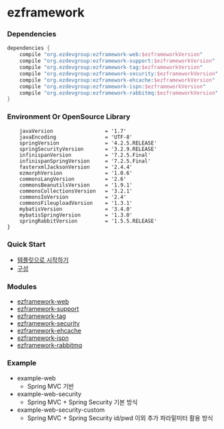 # ezframework


### Dependencies
```groovy
dependencies {
	compile "org.ezdevgroup:ezframework-web:$ezframeworkVersion"
	compile "org.ezdevgroup:ezframework-support:$ezframeworkVersion"
	compile "org.ezdevgroup:ezframework-tag:$ezframeworkVersion"
	compile "org.ezdevgroup:ezframework-security:$ezframeworkVersion"
	compile "org.ezdevgroup:ezframework-ehcache:$ezframeworkVersion"
	compile "org.ezdevgroup:ezframework-ispn:$ezframeworkVersion"
	compile "org.ezdevgroup:ezframework-rabbitmq:$ezframeworkVersion"
}
```

### Environment Or OpenSource Library
```
	javaVersion 				= '1.7'
	javaEncoding 				= 'UTF-8'
	springVersion 				= '4.2.5.RELEASE'
	springSecurityVersion 		= '3.2.9.RELEASE'
	infinispanVersion			= '7.2.5.Final'
	infinispanSpringVersion		= '7.2.5.Final'
	fasterxmlJacksonVersion		= '2.4.4'
	ezmorphVersion				= '1.0.6'
	commonsLangVersion			= '2.6'
	commonsBeanutilsVersion		= '1.9.1'
	commonsCollectionsVersion	= '3.2.1'
	commonsIoVersion			= '2.4'
	commonsFileuploadVersion	= '1.3.1'
	mybatisVersion				= '3.4.0'
	mybatisSpringVersion		= '1.3.0'
	springRabbitVersion 		= '1.5.5.RELEASE'
}
```

### Quick Start
  * [템플릿으로 시작하기](https://github.com/ddakker/ezframework/wiki/%ED%85%9C%ED%94%8C%EB%A6%BF%EC%9C%BC%EB%A1%9C-%EC%8B%9C%EC%9E%91%ED%95%98%EA%B8%B0)
  * [구성](https://github.com/ddakker/ezframework/wiki/%EA%B5%AC%EC%84%B1)

### Modules
  * [ezframework-web](https://github.com/ddakker/ezframework/wiki/ezframework-web)
  * [ezframework-support](https://github.com/ddakker/ezframework/wiki/ezframework-support)
  * [ezframework-tag](https://github.com/ddakker/ezframework/wiki/ezframework-tag)
  * [ezframework-security](https://github.com/ddakker/ezframework/wiki/ezframework-security)
  * [ezframework-ehcache](https://github.com/ddakker/ezframework/wiki/ezframework-ehcache)
  * [ezframework-ispn](https://github.com/ddakker/ezframework/wiki/ezframework-ispn)
  * [ezframework-rabbitmq](https://github.com/ddakker/ezframework/wiki/ezframework-rabbitmq)

### Example
  * example-web
    - Spring MVC 기반
  * example-web-security
    - Spring MVC + Spring Security 기본 방식
  * example-web-security-custom
    - Spring MVC + Spring Security id/pwd 이외 추가 파라밑미터 활용 방식